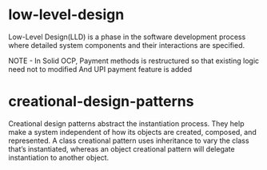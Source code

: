 # low-level-design
Low-Level Design(LLD) is a phase in the software development process where detailed system components and their interactions are specified.

NOTE - In Solid OCP, Payment methods is restructured so that existing logic need not to modified And UPI payment feature is added

# creational-design-patterns
Creational design patterns abstract the instantiation process. They help make a system independent of how its objects are created, composed, and represented. A class creational pattern uses inheritance to vary the class that’s instantiated, whereas an object creational pattern will delegate instantiation to another object.
